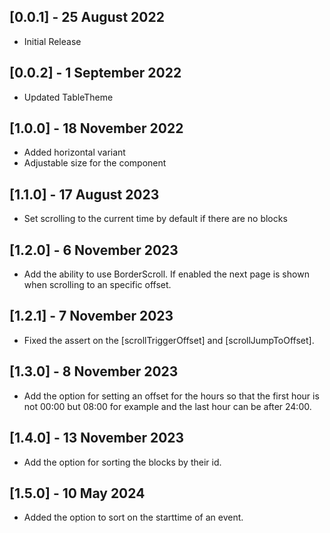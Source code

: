 ## [0.0.1] - 25 August 2022

* Initial Release

## [0.0.2] - 1 September 2022

* Updated TableTheme

## [1.0.0] - 18 November 2022

* Added horizontal variant
* Adjustable size for the component

## [1.1.0] - 17 August 2023

* Set scrolling to the current time by default if there are no blocks

## [1.2.0] - 6 November 2023

* Add the ability to use BorderScroll. If enabled the next page is shown when scrolling to an specific offset.

## [1.2.1] - 7 November 2023

* Fixed the assert on the [scrollTriggerOffset] and [scrollJumpToOffset].

## [1.3.0] - 8 November 2023

* Add the option for setting an offset for the hours so that the first hour is not 00:00 but 08:00 for example and the last hour can be after 24:00.

## [1.4.0] - 13 November 2023

* Add the option for sorting the blocks by their id.

## [1.5.0] - 10 May 2024

* Added the option to sort on the starttime of an event.
